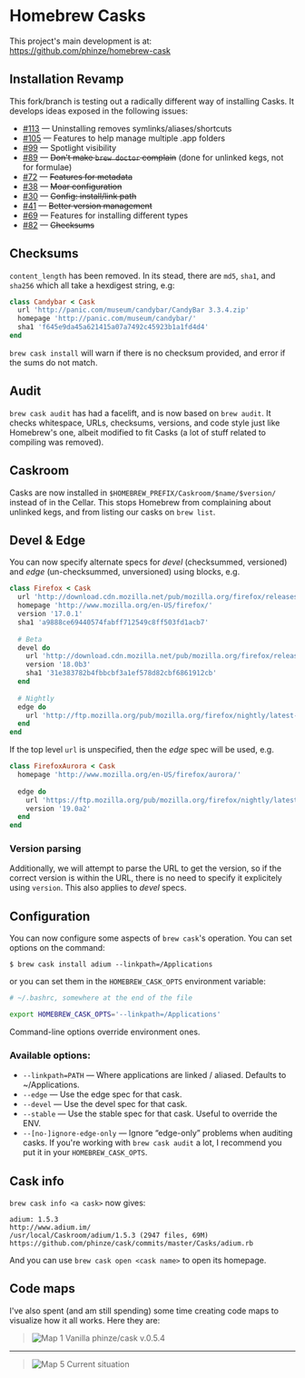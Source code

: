 Homebrew Casks
==============

This project's main development is at:
https://github.com/phinze/homebrew-cask


Installation Revamp
-------------------

This fork/branch is testing out a radically different way
of installing Casks. It develops ideas exposed in the
following issues:

- [#113](https://github.com/phinze/homebrew-cask/issues/113) — Uninstalling removes symlinks/aliases/shortcuts
- [#105](https://github.com/phinze/homebrew-cask/issues/105) — Features to help manage multiple .app folders
- [#99](https://github.com/phinze/homebrew-cask/issues/99)   — Spotlight visibility
- [#89](https://github.com/phinze/homebrew-cask/issues/89)   — ~~Don't make `brew doctor` complain~~ (done for unlinked kegs, not for formulae)
- [#72](https://github.com/phinze/homebrew-cask/issues/72)   — ~~Features for metadata~~
- [#38](https://github.com/phinze/homebrew-cask/issues/38)   — ~~Moar configuration~~
- [#30](https://github.com/phinze/homebrew-cask/pull/30)     — ~~Config: install/link path~~
- [#41](https://github.com/phinze/homebrew-cask/issues/41)   — ~~Better version management~~
- [#69](https://github.com/phinze/homebrew-cask/issues/69)   — Features for installing different types
- [#82](https://github.com/phinze/homebrew-cask/issues/82)   — ~~Checksums~~


Checksums
---------

`content_length` has been removed. In its stead, there are
`md5`, `sha1`, and `sha256` which all take a hexdigest string, e.g:
  
```ruby
class Candybar < Cask
  url 'http://panic.com/museum/candybar/CandyBar 3.3.4.zip'
  homepage 'http://panic.com/museum/candybar/'
  sha1 'f645e9da45a621415a07a7492c45923b1a1fd4d4'
end
```

`brew cask install` will warn if there is no checksum provided, and
error if the sums do not match.


Audit
-----

`brew cask audit` has had a facelift, and is now based on `brew audit`.
It checks whitespace, URLs, checksums, versions, and code style just
like Homebrew's one, albeit modified to fit Casks (a lot of stuff
related to compiling was removed).


Caskroom
--------

Casks are now installed in `$HOMEBREW_PREFIX/Caskroom/$name/$version/`
instead of in the Cellar. This stops Homebrew from complaining about
unlinked kegs, and from listing our casks on `brew list`.


Devel & Edge
------------

You can now specify alternate specs for *devel* (checksummed, versioned)
and *edge* (un-checksummed, unversioned) using blocks, e.g.

```ruby
class Firefox < Cask
  url 'http://download.cdn.mozilla.net/pub/mozilla.org/firefox/releases/17.0.1/mac/en-US/Firefox%2017.0.1.dmg'
  homepage 'http://www.mozilla.org/en-US/firefox/'
  version '17.0.1'
  sha1 'a9888ce69440574fabff712549c8ff503fd1acb7'
  
  # Beta
  devel do
    url 'http://download.cdn.mozilla.net/pub/mozilla.org/firefox/releases/18.0b3/mac/en-US/Firefox%2018.0b3.dmg'
    version '18.0b3'
    sha1 '31e383782b4fbbcbf3a1ef578d82cbf6861912cb'
  end
  
  # Nightly
  edge do
    url 'http://ftp.mozilla.org/pub/mozilla.org/firefox/nightly/latest-trunk/firefox-20.0a1.en-US.mac.dmg'
  end
end
```

If the top level `url` is unspecified, then the *edge* spec will be used, e.g.

```ruby
class FirefoxAurora < Cask
  homepage 'http://www.mozilla.org/en-US/firefox/aurora/'
  
  edge do
    url 'https://ftp.mozilla.org/pub/mozilla.org/firefox/nightly/latest-mozilla-aurora/firefox-19.0a2.en-US.mac.dmg'
    version '19.0a2'
  end
end
```

### Version parsing

Additionally, we will attempt to parse the URL to get the version, so if
the correct version is within the URL, there is no need to specify it
explicitely using `version`. This also applies to *devel* specs.


Configuration
-------------

You can now configure some aspects of `brew cask`'s operation. You can set
options on the command:

    $ brew cask install adium --linkpath=/Applications

or you can set them in the `HOMEBREW_CASK_OPTS` environment variable:

```bash
# ~/.bashrc, somewhere at the end of the file

export HOMEBREW_CASK_OPTS='--linkpath=/Applications'
```

Command-line options override environment ones.

### Available options:

* `--linkpath=PATH` — Where applications are linked / aliased. Defaults to ~/Applications.
* `--edge` — Use the edge spec for that cask.
* `--devel` — Use the devel spec for that cask.
* `--stable` — Use the stable spec for that cask. Useful to override the ENV.
* `--[no-]ignore-edge-only` — Ignore “edge-only” problems when auditing casks. If you're
  working with `brew cask audit` a lot, I recommend you put it in your `HOMEBREW_CASK_OPTS`.


Cask info
---------

`brew cask info <a cask>` now gives:

```plain
adium: 1.5.3
http://www.adium.im/
/usr/local/Caskroom/adium/1.5.3 (2947 files, 69M)
https://github.com/phinze/cask/commits/master/Casks/adium.rb
```

And you can use `brew cask open <cask name>` to open its homepage.


Code maps
---------

I've also spent (and am still spending) some time creating
code maps to visualize how it all works. Here they are:

> ![Map 1](http://i.imgur.com/oBMyI.png)
> Vanilla phinze/cask v.0.5.4

- - - - -

> ![Map 5](https://f.cloud.github.com/assets/155787/3085/16d3675a-42a1-11e2-8de3-d7d237552f1b.png)
> Current situation